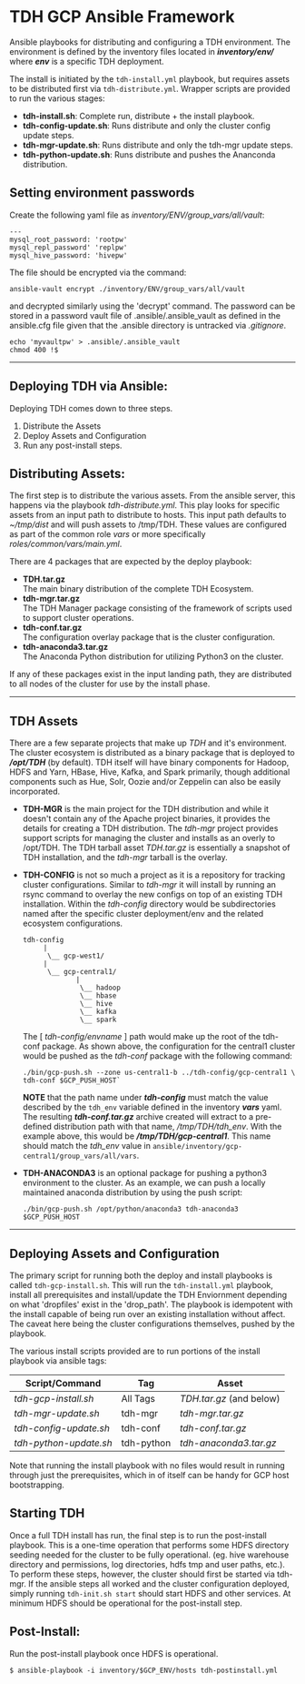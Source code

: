 TDH GCP Ansible Framework
=========================

Ansible playbooks for distributing and configuring a TDH environment.
The environment is defined by the inventory files located in
***inventory/env/*** where ***env*** is a specific TDH deployment.

The install is initiated by the `tdh-install.yml` playbook, but requires
assets to be distributed first via `tdh-distribute.yml`. Wrapper scripts
are provided to run the various stages:

- **tdh-install.sh**:  Complete run, distribute + the install playbook.
- **tdh-config-update.sh**:  Runs distribute and only the cluster config update steps.
- **tdh-mgr-update.sh**: Runs distribute and only the tdh-mgr update steps.
- **tdh-python-update.sh**: Runs distribute and pushes the Ananconda distribution.


## Setting environment passwords

Create the following yaml file as *inventory/ENV/group_vars/all/vault*:
```
---
mysql_root_password: 'rootpw'
mysql_repl_password' 'replpw'
mysql_hive_password: 'hivepw'
```

The file should be encrypted via the command:
```
ansible-vault encrypt ./inventory/ENV/group_vars/all/vault
```
and decrypted similarly using the 'decrypt' command. The password can be stored
in a password vault file of .ansible/.ansible_vault as defined in the ansible.cfg
file given that the .ansible directory is untracked via *.gitignore*.
```
echo 'myvaultpw' > .ansible/.ansible_vault
chmod 400 !$
```

---

## Deploying TDH via Ansible:

Deploying TDH comes down to three steps.
1. Distribute the Assets
2. Deploy Assets and Configuration
3. Run any post-install steps.

## Distributing Assets:

The first step is to distribute the various assets. From the ansible server,
this happens via the playbook *tdh-distribute.yml*. This play looks for specific
assets from an input path to distribute to hosts. This input path defaults
to *~/tmp/dist* and will push assets to /tmp/TDH. These values are configured as
part of the common role *vars* or more specifically *roles/common/vars/main.yml*.

There are 4 packages that are expected by the deploy playbook:

* **TDH.tar.gz**  
  The main binary distribution of the complete TDH Ecosystem.
* **tdh-mgr.tar.gz**  
  The TDH Manager package consisting of the framework of scripts used to support
  cluster operations.
* **tdh-conf.tar.gz**  
  The configuration overlay package that is the cluster configuration.
* **tdh-anaconda3.tar.gz**  
  The Anaconda Python distribution for utilizing Python3 on the cluster.

If any of these packages exist in the input landing path, they are distributed to
all nodes of the cluster for use by the install phase.

---

## TDH Assets

There are a few separate projects that make up *TDH* and it's environment. The
cluster ecosystem is distributed as a binary package that is deployed to
***/opt/TDH*** (by default). TDH itself will have binary components for Hadoop,
HDFS and Yarn, HBase, Hive, Kafka, and Spark primarily, though additional components
such as Hue, Solr, Oozie and/or Zeppelin can also be easily incorporated.

* **TDH-MGR** is the main project for the TDH distribution and while it doesn't
contain any of the Apache project binaries, it provides the details for creating a
TDH distribution. The *tdh-mgr* project provides support scripts for managing the
cluster and installs as an overly to /opt/TDH. The TDH tarball asset *TDH.tar.gz* is
essentially a snapshot of TDH installation, and the *tdh-mgr* tarball is the overlay.

* **TDH-CONFIG** is not so much a project as it is a repository for tracking cluster
configurations. Similar to *tdh-mgr* it will install by running an rsync command to
overlay the new configs on top of an existing TDH installation. Within the *tdh-config*
directory would be subdirectories named after the specific cluster deployment/env and
the related ecosystem configurations.
  ```
  tdh-config
       |
        \__ gcp-west1/
       |  
        \__ gcp-central1/
               |
                \__ hadoop
                \__ hbase
                \__ hive
                \__ kafka
                \__ spark
  ```
  The [ *tdh-config/envname* ] path would make up the root of the tdh-conf package. As
  shown above, the configuration for the central1 cluster would be pushed as the
  *tdh-conf* package with the following command:
  ```
  ./bin/gcp-push.sh --zone us-central1-b ../tdh-config/gcp-central1 \
  tdh-conf $GCP_PUSH_HOST`
  ```

  **NOTE** that the path name under ***tdh-config*** must match the value
  described by the `tdh_env` variable defined in the inventory ***vars*** yaml. The
  resulting ***tdh-conf.tar.gz*** archive created will extract to a pre-defined
  distribution path with that name, */tmp/TDH/tdh_env*.  With the example above,
  this would be ***/tmp/TDH/gcp-central1***. This name should match the *tdh_env*
  value in `ansible/inventory/gcp-central1/group_vars/all/vars`.

* **TDH-ANACONDA3** is an optional package for pushing a python3 environment to
  the cluster. As an example, we can push a locally maintained anaconda distribution
  by using the push script:
   ```
   ./bin/gcp-push.sh /opt/python/anaconda3 tdh-anaconda3 $GCP_PUSH_HOST
   ```

---

## Deploying Assets and Configuration

The primary script for running both the deploy and install playbooks is called
`tdh-gcp-install.sh`.  This will run the `tdh-install.yml` playbook, install
all prerequisites and install/update the TDH Enviornment depending on what
'dropfiles' exist in the 'drop_path'. The playbook is idempotent with the
install capable of being run over an existing installation without affect.
The caveat here being the cluster configurations themselves, pushed by the
playbook.

The various install scripts provided are to run portions of the install playbook
via ansible tags:

|    Script/Command      |    Tag     |        Asset            |
| ---------------------- | ---------- | ----------------------- |
| *tdh-gcp-install.sh*   |  All Tags  | *TDH.tar.gz* (and below)|
| *tdh-mgr-update.sh*    | tdh-mgr    | *tdh-mgr.tar.gz*        |
| *tdh-config-update.sh* | tdh-conf   | *tdh-conf.tar.gz*       |
| *tdh-python-update.sh* | tdh-python | *tdh-anaconda3.tar.gz*  |

Note that running the install playbook with no files would result in running
through just the prerequisites, which in of itself can be handy for GCP host
bootstrapping.


## Starting TDH

Once a full TDH install has run, the final step is to run the post-install playbook.
This is a one-time operation that performs some HDFS directory seeding needed for
the cluster to be fully operational. (eg. hive warehouse directory and permissions,
log directories, hdfs tmp and user paths, etc.).  To perform these steps, however,
the cluster should first be started via tdh-mgr. If the ansible steps all worked
and the cluster configuration deployed, simply running `tdh-init.sh start` should
start HDFS and other services. At minimum HDFS should be operational for the
post-install step.


## Post-Install:

Run the post-install playbook once HDFS is operational.
```
$ ansible-playbook -i inventory/$GCP_ENV/hosts tdh-postinstall.yml
```
